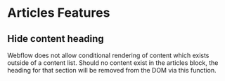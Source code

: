 # Articles Features

## Hide content heading
Webflow does not allow conditional rendering of content which exists outside of a content list. Should no content exist in the articles block, the heading for that section will be removed from the DOM via this function. 
